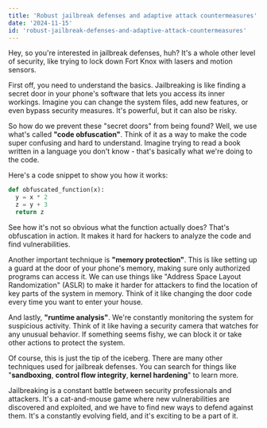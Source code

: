 ```yaml
---
title: 'Robust jailbreak defenses and adaptive attack countermeasures'
date: '2024-11-15'
id: 'robust-jailbreak-defenses-and-adaptive-attack-countermeasures'
---
```


Hey, so you're interested in jailbreak defenses, huh? It's a whole other level of security, like trying to lock down Fort Knox with lasers and motion sensors.  

First off, you need to understand the basics. Jailbreaking is like finding a secret door in your phone's software that lets you access its inner workings.  Imagine you can change the system files, add new features, or even bypass security measures.  It's powerful, but it can also be risky.

So how do we prevent these "secret doors" from being found? Well, we use what's called **"code obfuscation"**. Think of it as a way to make the code super confusing and hard to understand.  Imagine trying to read a book written in a language you don't know - that's basically what we're doing to the code.

Here's a code snippet to show you how it works:

```python
def obfuscated_function(x):
  y = x * 2
  z = y + 3
  return z 

```

See how it's not so obvious what the function actually does? That's obfuscation in action.  It makes it hard for hackers to analyze the code and find vulnerabilities. 

Another important technique is **"memory protection"**. This is like setting up a guard at the door of your phone's memory, making sure only authorized programs can access it. We can use things like "Address Space Layout Randomization" (ASLR) to make it harder for attackers to find the location of key parts of the system in memory. Think of it like changing the door code every time you want to enter your house. 

And lastly, **"runtime analysis"**. We're constantly monitoring the system for suspicious activity. Think of it like having a security camera that watches for any unusual behavior. If something seems fishy, we can block it or take other actions to protect the system. 

Of course, this is just the tip of the iceberg. There are many other techniques used for jailbreak defenses.  You can search for things like "**sandboxing**, **control flow integrity**, **kernel hardening**" to learn more. 

Jailbreaking is a constant battle between security professionals and attackers. It's a cat-and-mouse game where new vulnerabilities are discovered and exploited, and we have to find new ways to defend against them. It's a constantly evolving field, and it's exciting to be a part of it.
